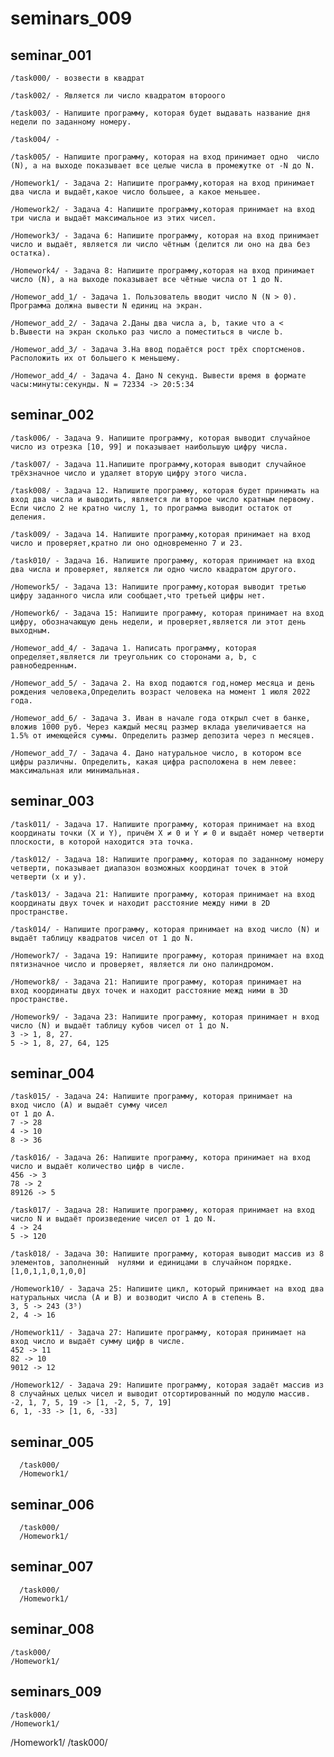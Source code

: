 # seminars_009

  ## seminar_001

    /task000/ - возвести в квадрат

    /task002/ - Является ли число квадратом второого

    /task003/ - Напишите программу, которая будет выдавать название дня недели по заданному номеру.

    /task004/ - 

    /task005/ - Напишите программу, которая на вход принимает одно  число (N), а на выходе показывает все целые числа в промежутке от -N до N.

    /Homework1/ - Задача 2: Напишите программу,которая на вход принимает два числа и выдаёт,какое число большее, а какое меньшее.

    /Homework2/ - Задача 4: Напишите программу,которая принимает на вход три числа и выдаёт максимальное из этих чисел.

    /Homework3/ - Задача 6: Напишите программу, которая на вход принимает число и выдаёт, является ли число чётным (делится ли оно на два без остатка).

    /Homework4/ - Задача 8: Напишите программу,которая на вход принимает число (N), а на выходе показывает все чётные числа от 1 до N.

    /Homewor_add_1/ - Задача 1. Пользователь вводит число N (N > 0). Программа должна вывести N единиц на экран.

    /Homewor_add_2/ - Задача 2.Даны два числа a, b, такие что a < b.Вывести на экран сколько раз число a поместиться в числе b.

    /Homewor_add_3/ - Задача 3.На ввод подаётся рост трёх спортсменов. Расположить их от большего к меньшему.
    
    /Homewor_add_4/ - Задача 4. Дано N секунд. Вывести время в формате часы:минуты:секунды. N = 72334 -> 20:5:34 

  ## seminar_002

    /task006/ - Задача 9. Напишите программу, которая выводит случайное число из отрезка [10, 99] и показывает наибольшую цифру числа.

    /task007/ - Задача 11.Напишите программу,которая выводит случайное трёхзначное число и удаляет вторую цифру этого числа.

    /task008/ - Задача 12. Напишите программу, которая будет принимать на вход два числа и выводить, является ли второе число кратным первому. Если число 2 не кратно числу 1, то программа выводит остаток от деления.

    /task009/ - Задача 14. Напишите программу,которая принимает на вход число и проверяет,кратно ли оно одновременно 7 и 23.

    /task010/ - Задача 16. Напишите программу, которая принимает на вход два числа и проверяет, является ли одно число квадратом другого.

    /Homework5/ - Задача 13: Напишите программу,которая выводит третью цифру заданного числа или сообщает,что третьей цифры нет.

    /Homework6/ - Задача 15: Напишите программу, которая принимает на вход цифру, обозначающую день недели, и проверяет,является ли этот день выходным.

    /Homewor_add_4/ - Задача 1. Написать программу, которая определяет,является ли треугольник со сторонами a, b, c равнобедренным.

    /Homewor_add_5/ - Задача 2. На вход подаются год,номер месяца и день рождения человека,Определить возраст человека на момент 1 июля 2022 года.

    /Homewor_add_6/ - Задача 3. Иван в начале года открыл счет в банке, вложив 1000 руб. Через каждый месяц размер вклада увеличивается на 1.5% от имеющейся суммы. Определить размер депозита через n месяцев.

    /Homewor_add_7/ - Задача 4. Дано натуральное число, в котором все цифры различны. Определить, какая цифра расположена в нем левее: максимальная или минимальная.

  ## seminar_003
  
    /task011/ - Задача 17. Напишите программу, которая принимает на вход координаты точки (X и Y), причём X ≠ 0 и Y ≠ 0 и выдаёт номер четверти плоскости, в которой находится эта точка.
      
    /task012/ - Задача 18: Напишите программу, которая по заданному номеру четверти, показывает диапазон возможных координат точек в этой четверти (x и y).

    /task013/ - Задача 21: Напишите программу, которая принимает на вход координаты двух точек и находит расстояние между ними в 2D пространстве.

    /task014/ - Напишите программу, которая принимает на вход число (N) и выдаёт таблицу квадратов чисел от 1 до N.

    /Homework7/ - Задача 19: Напишите программу, которая принимает на вход пятизначное число и проверяет, является ли оно палиндромом.

    /Homework8/ - Задача 21: Напишите программу, которая принимает на  вход координаты двух точек и находит расстояние межд ними в 3D пространстве. 

    /Homework9/ - Задача 23: Напишите программу, которая принимает н вход число (N) и выдаёт таблицу кубов чисел от 1 до N. 
    3 -> 1, 8, 27. 
    5 -> 1, 8, 27, 64, 125

  ## seminar_004

    /task015/ - Задача 24: Напишите программу, которая принимает на    вход число (А) и выдаёт сумму чисел 
    от 1 до А.
    7 -> 28
    4 -> 10
    8 -> 36

    /task016/ - Задача 26: Напишите программу, котора принимает на вход число и выдаёт количество цифр в числе.
    456 -> 3
    78 -> 2
    89126 -> 5

    /task017/ - Задача 28: Напишите программу, которая принимает на вход число N и выдаёт произведение чисел от 1 до N.
    4 -> 24
    5 -> 120

    /task018/ - Задача 30: Напишите программу, которая выводит массив из 8 элементов, заполненный  нулями и единицами в случайном порядке.
    [1,0,1,1,0,1,0,0]
    
    /Homework10/ - Задача 25: Напишите цикл, который принимает на вход два натуральных числа (A и B) и возводит число A в степень B.
    3, 5 -> 243 (3⁵)
    2, 4 -> 16

    /Homework11/ - Задача 27: Напишите программу, которая принимает на вход число и выдаёт сумму цифр в числе.
    452 -> 11
    82 -> 10
    9012 -> 12

    /Homework12/ - Задача 29: Напишите программу, которая задаёт массив из 8 случайных целых чисел и выводит отсортированный по модулю массив.
    -2, 1, 7, 5, 19 -> [1, -2, 5, 7, 19]
    6, 1, -33 -> [1, 6, -33]

  ## seminar_005

      /task000/
      /Homework1/

  ## seminar_006

      /task000/
      /Homework1/

  ## seminar_007

      /task000/
      /Homework1/

  ## seminar_008

    /task000/
    /Homework1/

  ## seminars_009

    /task000/
    /Homework1/




/Homework1/
/task000/

